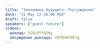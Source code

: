 ```yaml
---
title: "Экономика будущего. Рассуждения"
date: "11 May 22 20:00 MSK"
draft: false
speakers: ["guest-future"]
videos:
  доклад: h28z9TfQGHg
  обсуждение доклада: YRf8hWlMFSg
---
```

